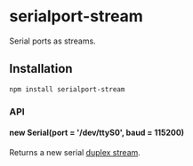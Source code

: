 # serialport-stream

  Serial ports as streams.

## Installation

    npm install serialport-stream

### API
#### new Serial(port = '/dev/ttyS0', baud = 115200)

  Returns a new serial [duplex stream](http://nodejs.org/api/stream.html#stream_class_stream_duplex).

